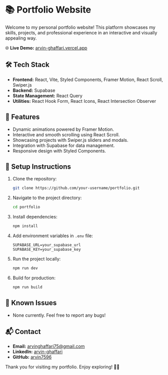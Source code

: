 # 📚 Portfolio Website

Welcome to my personal portfolio website! This platform showcases my skills, projects, and professional experience in an interactive and visually appealing way.

🌐 **Live Demo:** [arvin-ghaffari.vercel.app](https://arvin-ghaffari.vercel.app/)

## 🛠️ **Tech Stack**

- **Frontend:** React, Vite, Styled Components, Framer Motion, React Scroll, Swiper.js
- **Backend:** Supabase
- **State Management:** React Query
- **Utilities:** React Hook Form, React Icons, React Intersection Observer

## 🚀 **Features**

- Dynamic animations powered by Framer Motion.
- Interactive and smooth scrolling using React Scroll.
- Showcasing projects with Swiper.js sliders and modals.
- Integration with Supabase for data management.
- Responsive design with Styled Components.

## 🧩 **Setup Instructions**

1. Clone the repository:
   ```bash
   git clone https://github.com/your-username/portfolio.git
   ```
2. Navigate to the project directory:
   ```bash
   cd portfolio
   ```
3. Install dependencies:
   ```bash
   npm install
   ```
4. Add environment variables in `.env` file:
   ```env
   SUPABASE_URL=your_supabase_url
   SUPABASE_KEY=your_supabase_key
   ```
5. Run the project locally:
   ```bash
   npm run dev
   ```
6. Build for production:
   ```bash
   npm run build
   ```

## 🐛 **Known Issues**

- None currently. Feel free to report any bugs!

## 📬 **Contact**

- **Email:** arvinghaffari75@gmail.com
- **LinkedIn:** [arvin-ghaffari](https://linkedin.com/in/arvin-ghaffari)
- **GitHub:** [arvin7596](https://github.com/arvin7596)

Thank you for visiting my portfolio. Enjoy exploring! 🎯✨
